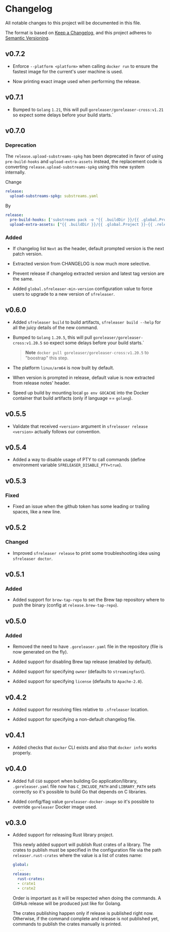 # Changelog

All notable changes to this project will be documented in this file.

The format is based on [Keep a Changelog](https://keepachangelog.com/en/1.0.0/),
and this project adheres to [Semantic Versioning](https://semver.org/spec/v2.0.0.html).

## v0.7.2

* Enforce `--platform <platform>` when calling `docker run` to ensure the fastest image for the current's user machine is used.

* Now printing exact image used when performing the release.

## v0.7.1

* Bumped to `Golang` `1.21`, this will pull `goreleaser/goreleaser-cross:v1.21` so expect some delays before your build starts.`

## v0.7.0

### Deprecation

The `release.upload-substreams-spkg` has been deprecated in favor of using `pre-build-hooks` and `upload-extra-assets` instead, the replacement code is converting `release.upload-substreams-spkg` using this new system internally.

Change

```yaml
release:
  upload-substreams-spkg: substreams.yaml
```

By

```yaml
release:
  pre-build-hooks: ['substreams pack -o "{{ .buildDir }}/{{ .global.Project }}-{{ .release.Version }}.spkg" substreams.yaml"']
  upload-extra-assets: ["{{ .buildDir }}/{{ .global.Project }}-{{ .release.Version }}.spkg"]
```

### Added

* If changelog list `Next` as the header, default prompted version is the next patch version.

* Extracted version from CHANGELOG is now much more selective.

* Prevent release if changelog extracted version and latest tag version are the same.

* Added `global.sfreleaser-min-version` configuration value to force users to upgrade to a new version of `sfreleaser`.

## v0.6.0

* Added `sfreleaser build` to build artifacts, `sfreleaser build --help` for all the juicy details of the new command.

* Bumped to `Golang` `1.20.5`, this will pull `goreleaser/goreleaser-cross:v1.20.5` so expect some delays before your build starts.`

  > **Note** `docker pull goreleaser/goreleaser-cross:v1.20.5` to "boostrap" this step.

* The platform `linux/arm64` is now built by default.

* When version is prompted in release, default value is now extracted from release notes' header.

* Speed up build by mounting local `go env GOCACHE` into the Docker container that build artifacts (only if language == `golang`).

## v0.5.5

* Validate that received `<version>` argument in `sfreleaser release <version>` actually follows our convention.

## v0.5.4

* Added a way to disable usage of PTY to call commands (define environment variable `SFRELEASER_DISABLE_PTY=true`).

## v0.5.3

### Fixed

* Fixed an issue when the github token has some leading or trailing spaces, like a new line.

## v0.5.2

### Changed

* Improved `sfreleaser release` to print some troubleshooting idea using `sfreleaser doctor`.

## v0.5.1

### Added

* Added support for `brew-tap-repo` to set the Brew tap repository where to push the binary (config at `release.brew-tap-repo`).

## v0.5.0

### Added

* Removed the need to have `.goreleaser.yaml` file in the repository (file is now generated on the fly).

* Added support for disabling Brew tap release (enabled by default).

* Added support for specifying `owner` (defaults to `streamingfast`).

* Added support for specifying `license` (defaults to `Apache-2.0`).

## v0.4.2

* Added support for resolving files relative to `.sfreleaser` location.

* Added support for specifying a non-default changelog file.

## v0.4.1

* Added checks that `docker` CLI exists and also that `docker info` works properly.

## v0.4.0

* Added full `CGO` support when building Go application/library, `.goreleaser.yaml` file now has `C_INCLUDE_PATH` and `LIBRARY_PATH` sets correctly so it's possible to build Go that depends on C libraries.

* Added config/flag value `goreleaser-docker-image` so it's possible to override `goreleaser` Docker image used.

## v0.3.0

* Added support for releasing Rust library project.

  This newly added support will publish Rust crates of a library. The crates to publish must be
  specified in the configuration file via the path `releaser.rust-crates` where the value is a list
  of crates name:

  ```yaml
  global:
    ...
  release:
    rust-crates:
    - crate1
    - crate2
  ```

  Order is important as it will be respected when doing the commands. A GitHub release will be produced just
  like for Golang.

  The crates publishing happen only if release is published right now. Otherwise, if the command complete
  and release is not published yet, commands to publish the crates manually is printed.
